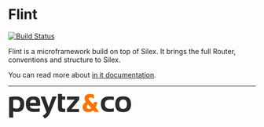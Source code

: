 Flint
=====

[![Build Status](https://travis-ci.org/flint/flint.png?branch=master)](https://travis-ci.org/flint/flint)

Flint is a microframework build on top of Silex. It brings the full Router, conventions and structure to Silex.

You can read more about [in it documentation](http://flint.rtfd.org).

---

[![Peytz & Co](doc/_static/peytzco.jpg)](http://peytz.dk)
